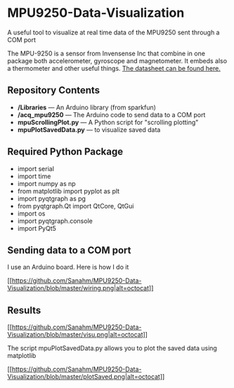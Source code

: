 # MPU9250-Data-Visualization
A useful tool to visualize at real time data of the MPU9250 sent through a COM port

The MPU-9250 is a sensor from Invensense Inc that combine in one package both accelerometer, gyroscope and magnetometer. It embeds also a thermometer and other useful things. [The datasheet can be found here.](https://store.invensense.com/ProductDetail/MPU-9250-InvenSense-Inc/487537/pid=1135)

Repository Contents
-------------------

* **/Libraries** &mdash; An Arduino library (from sparkfun)
* **/acq_mpu9250** &mdash; The Arduino code to send data to a COM port
* **mpuScrollingPlot.py** &mdash; A Python script for "scrolling plotting"
* **mpuPlotSavedData.py** &mdash; to visualize saved data

Required Python Package
-----------------------

- import serial
- import time
- import numpy as np
- from matplotlib import pyplot as plt
- import pyqtgraph as pg
- from pyqtgraph.Qt import QtCore, QtGui
- import os
- import pyqtgraph.console
- import PyQt5

Sending data to a COM port
--------------------------

I use an Arduino board. Here is how I do it

[[https://github.com/Sanahm/MPU9250-Data-Visualization/blob/master/wiring.png|alt=octocat]]

Results
-------

[[https://github.com/Sanahm/MPU9250-Data-Visualization/blob/master/visu.png|alt=octocat]]

The script mpuPlotSavedData.py allows you to plot the saved data using matplotlib

[[https://github.com/Sanahm/MPU9250-Data-Visualization/blob/master/plotSaved.png|alt=octocat]]
